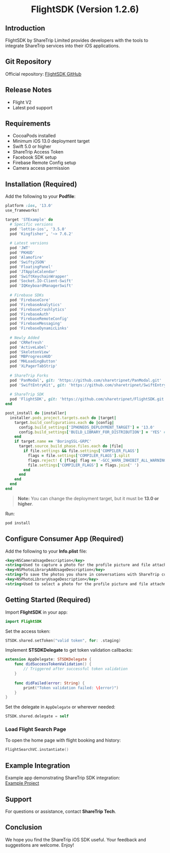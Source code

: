 <h1 style="text-align: center;">FlightSDK (Version 1.2.6)</h1>

## Introduction
FlightSDK by ShareTrip Limited provides developers with the tools to integrate ShareTrip services into their iOS applications.

## Git Repository
Official repository: [FlightSDK GitHub](https://github.com/sharetripnet/FlightSDK.git)

## Release Notes
- Flight V2
- Latest pod support

## Requirements
- CocoaPods installed
- Minimum iOS 13.0 deployment target
- Swift 5.0 or higher
- ShareTrip Access Token
- Facebook SDK setup
- Firebase Remote Config setup
- Camera access permission

## Installation (Required)
Add the following to your **Podfile**:

```ruby
platform :ios, '13.0'
use_frameworks!

target 'STExample' do
  # Specific versions
  pod 'lottie-ios', '3.5.0'
  pod 'Kingfisher', '~> 7.6.2'
  
  # Latest versions
  pod 'JWT'
  pod 'PKHUD'
  pod 'Alamofire'
  pod 'SwiftyJSON'
  pod 'FloatingPanel'
  pod 'JTAppleCalendar'
  pod 'SwiftKeychainWrapper'
  pod 'Socket.IO-Client-Swift'
  pod 'IQKeyboardManagerSwift'
  
  # Firebase SDKs
  pod 'FirebaseCore'
  pod 'FirebaseAnalytics'
  pod 'FirebaseCrashlytics'
  pod 'FirebaseAuth'
  pod 'FirebaseRemoteConfig'
  pod 'FirebaseMessaging'
  pod 'FirebaseDynamicLinks'
  
  # Newly Added
  pod 'CRRefresh'
  pod 'ActiveLabel'
  pod 'SkeletonView'
  pod 'MBProgressHUD'
  pod 'MHLoadingButton'
  pod 'XLPagerTabStrip'
  
  # ShareTrip Forks
  pod 'PanModal', git: 'https://github.com/sharetripnet/PanModal.git'
  pod 'SwiftEntryKit', git: 'https://github.com/sharetripnet/SwiftEntryKit.git', tag: '2.0.8'
  
  # ShareTrip SDK
  pod 'FlightSDK', git: 'https://github.com/sharetripnet/FlightSDK.git', tag: '1.2.6'
end

post_install do |installer|
  installer.pods_project.targets.each do |target|
    target.build_configurations.each do |config|
      config.build_settings['IPHONEOS_DEPLOYMENT_TARGET'] = '13.0'
      config.build_settings['BUILD_LIBRARY_FOR_DISTRIBUTION'] = 'YES' # Do not remove
    end
    if target.name == 'BoringSSL-GRPC'
      target.source_build_phase.files.each do |file|
        if file.settings && file.settings['COMPILER_FLAGS']
          flags = file.settings['COMPILER_FLAGS'].split
          flags.reject! { |flag| flag == '-GCC_WARN_INHIBIT_ALL_WARNINGS' }
          file.settings['COMPILER_FLAGS'] = flags.join(' ')
        end
      end
    end
  end
end
```

> **Note:** You can change the deployment target, but it must be **13.0 or higher**.

Run:
```sh
pod install
```

## Configure Consumer App (Required)
Add the following to your **Info.plist** file:

```xml
<key>NSCameraUsageDescription</key>
<string>Used to capture a photo for the profile picture and file attachment</string>
<key>NSPhotoLibraryAddUsageDescription</key>
<string>To save the photos you share in conversations with ShareTrip customer support</string>
<key>NSPhotoLibraryUsageDescription</key>
<string>Used to select a photo for the profile picture and file attachment</string>
```

## Getting Started (Required)
Import **FlightSDK** in your app:

```swift
import FlightSDK
```

Set the access token:

```swift
STSDK.shared.setToken("valid token", for: .staging)
```

Implement **STSDKDelegate** to get token validation callbacks:

```swift
extension AppDelegate: STSDKDelegate {
    func didSuccessTokenValidation() {
        // Triggered after successful token validation
    }
    
    func didFailed(error: String) {
        print("Token validation failed: \(error)")
    }
}
```

Set the delegate in `AppDelegate` or wherever needed:

```swift
STSDK.shared.delegate = self
```

### Load Flight Search Page
To open the home page with flight booking and history:

```swift
FlightSearchVC.instantiate()
```

## Example Integration
Example app demonstrating ShareTrip SDK integration:  
[Example Project](https://github.com/sharetripnet/FlightSDK.git)

## Support
For questions or assistance, contact **ShareTrip Tech**.

## Conclusion
We hope you find the ShareTrip iOS SDK useful. Your feedback and suggestions are welcome. Enjoy!

